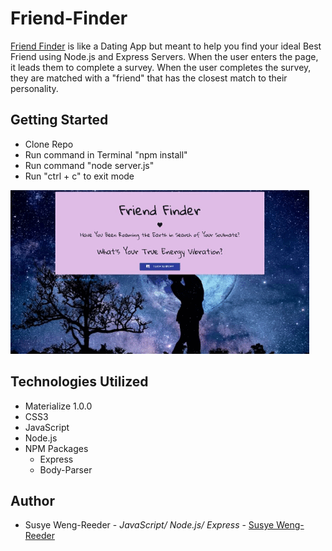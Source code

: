 # Friend-Finder

[Friend Finder](https://salty-retreat-28755.herokuapp.com/) 
is like a Dating App but meant to help you find your ideal Best Friend using Node.js and Express Servers. When the user enters the page, it leads them to complete a survey. When the user completes the survey, they are matched with a "friend" that has the closest match to their personality.

## Getting Started

- Clone Repo
- Run command in Terminal "npm install"
- Run command "node server.js"
- Run "ctrl + c" to exit mode


![friend finder](app/public/images/friendFinder.gif "server.js")



## Technologies Utilized

- Materialize 1.0.0
- CSS3
- JavaScript
- Node.js
- NPM Packages
    - Express
    - Body-Parser


## Author

- Susye Weng-Reeder - *JavaScript/ Node.js/ Express* - [Susye Weng-Reeder](https://eveasian88.github.io/Professional-Portfolio/ "Susye's Portfolio")


